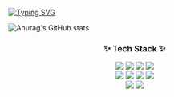 [![Typing SVG](https://readme-typing-svg.demolab.com?font=Fira+Code&pause=1000&vCenter=true&width=435&lines=Welcome+to+JIhoon's+GitHub)](https://git.io/typing-svg)

![Anurag's GitHub stats](https://github-readme-stats.vercel.app/api?username=hoonZeee&show_icons=true&theme=radical)

<h3 align="center">✨ Tech Stack ✨</h3>
<div align=center>
	<img src="https://img.shields.io/badge/java-007396?style=for-the-badge&logo=OpenJDK&logoColor=white">
	<img src="https://img.shields.io/badge/Spring-6DB33F?style=for-the-badge&logo=Spring&logoColor=white">
	<img src="https://img.shields.io/badge/springboot-6DB33F?style=for-the-badge&logo=springboot&logoColor=white">
	<img src="https://img.shields.io/badge/MySQL-4479A1?style=for-the-badge&logo=MySQL&logoColor=white">
    <br>
</div>
<div align=center>
	<img src="https://img.shields.io/badge/HTML5-E34F26?style=for-the-badge&logo=HTML5&logoColor=white">
	<img src="https://img.shields.io/badge/CSS3-1572B6?style=for-the-badge&logo=CSS3&logoColor=white">
	<img src="https://img.shields.io/badge/JavaScript-F7DF1E?style=for-the-badge&logo=JavaScript&logoColor=white">
	<img src="https://img.shields.io/badge/Node.js-339933?style=for-the-badge&logo=Node.js&logoColor=white">
    <br>
</div>
<div align=center>
	<img src="https://img.shields.io/badge/Python-3776AB?style=for-the-badge&logo=Python&logoColor=white">
	<img src="https://img.shields.io/badge/Flask-000000?style=for-the-badge&logo=Flask&logoColor=white">
    <br>
</div>
